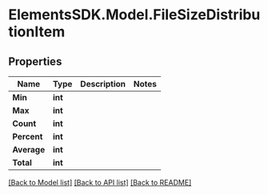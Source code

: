 # ElementsSDK.Model.FileSizeDistributionItem

## Properties

Name | Type | Description | Notes
------------ | ------------- | ------------- | -------------
**Min** | **int** |  | 
**Max** | **int** |  | 
**Count** | **int** |  | 
**Percent** | **int** |  | 
**Average** | **int** |  | 
**Total** | **int** |  | 

[[Back to Model list]](../README.md#documentation-for-models) [[Back to API list]](../README.md#documentation-for-api-endpoints) [[Back to README]](../README.md)

